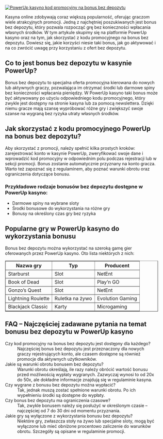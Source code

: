 [![PowerUp kasyno kod promocyjny na bonus bez depozytu](https://123-caf.pages.dev/gitsignup.png)](https://vrmoo.ru/Bt82HjjY)

<div>     <p>Kasyna online zdobywają coraz większą popularność, oferując graczom wiele atrakcyjnych promocji. Jedną z najchętniej poszukiwanych jest bonus bez depozytu, który pozwala rozpocząć grę bez konieczności wpłacania własnych środków. W tym artykule skupimy się na platformie PowerUp kasyno oraz na tym, jak skorzystać z kodu promocyjnego na bonus bez depozytu. Dowiesz się, jakie korzyści niesie taki bonus, jak go aktywować i na co zwrócić uwagę przy korzystaniu z ofert bez depozytu.</p>        <h2>Co to jest bonus bez depozytu w kasynie PowerUp?</h2>     <p>Bonus bez depozytu to specjalna oferta promocyjna kierowana do nowych lub aktywnych graczy, pozwalająca im otrzymać środki lub darmowe spiny bez konieczności wpłacania pieniędzy. W PowerUp kasyno taki bonus może być aktywowany po użyciu odpowiedniego kodu promocyjnego, który zwykle jest dostępny na stronie kasyna lub za pomocą newslettera. Dzięki niemu gracze mają szansę wypróbować różne gry i zwiększyć swoje szanse na wygraną bez ryzyka utraty własnych środków.</p>        <h2>Jak skorzystać z kodu promocyjnego PowerUp na bonus bez depozytu?</h2>     <p>Aby skorzystać z promocji, należy spełnić kilka prostych kroków: zarejestrować konto w kasynie PowerUp, zweryfikować swoje dane i wprowadzić kod promocyjny w odpowiednim polu podczas rejestracji lub w sekcji promocji. Bonus zostanie automatycznie przyznany na konto gracza. Warto też zapoznać się z regulaminem, aby poznać warunki obrotu oraz ograniczenia dotyczące bonusu.</p>        <h3>Przykładowe rodzaje bonusów bez depozytu dostępne w PowerUp kasyno:</h3>     <ul>       <li>Darmowe spiny na wybrane sloty</li>       <li>Środki bonusowe do wykorzystania na różne gry</li>       <li>Bonusy na określony czas gry bez ryzyka</li>     </ul>        <h2>Popularne gry w PowerUp kasyno do wykorzystania bonusu</h2>     <p>Bonus bez depozytu można wykorzystać na szeroką gamę gier oferowanych przez PowerUp kasyno. Oto lista niektórych z nich:</p>        <table border="1" cellspacing="0" cellpadding="5">       <thead>         <tr>           <th>Nazwa gry</th>           <th>Typ</th>           <th>Producent</th>         </tr>       </thead>       <tbody>         <tr>           <td>Starburst</td>           <td>Slot</td>           <td>NetEnt</td>         </tr>         <tr>           <td>Book of Dead</td>           <td>Slot</td>           <td>Play’n GO</td>         </tr>         <tr>           <td>Gonzo’s Quest</td>           <td>Slot</td>           <td>NetEnt</td>         </tr>         <tr>           <td>Lightning Roulette</td>           <td>Ruletka na żywo</td>           <td>Evolution Gaming</td>         </tr>         <tr>           <td>Blackjack Classic</td>           <td>Karty</td>           <td>Microgaming</td>         </tr>       </tbody>     </table>        <h2>FAQ – Najczęściej zadawane pytania na temat bonusu bez depozytu w PowerUp kasyno</h2>     <dl>       <dt>Czy kod promocyjny na bonus bez depozytu jest dostępny dla każdego?</dt>       <dd>Najczęściej bonus bez depozytu jest przeznaczony dla nowych graczy rejestrujących konto, ale czasem dostępne są również promocje dla aktywnych użytkowników.</dd>          <dt>Jakie są warunki obrotu bonusem bez depozytu?</dt>       <dd>Warunki obrotu określają, ile razy należy obrócić wartość bonusu przed możliwością wypłaty wygranych. Zazwyczaj wynosi to od 20x do 50x, ale dokładne informacje znajdują się w regulaminie kasyna.</dd>          <dt>Czy wygrane z bonusu bez depozytu można wypłacić?</dt>       <dd>Tak, jednak muszą zostać spełnione warunki obrotu. Po ich wypełnieniu środki są dostępne do wypłaty.</dd>          <dt>Czy bonus bez depozytu ma ograniczenia czasowe?</dt>       <dd>Tak, zwykle bonusem należy się posłużyć w określonym czasie – najczęściej od 7 do 30 dni od momentu przyznania.</dd>          <dt>Jakie gry są wyłączone z wykorzystania bonusu bez depozytu?</dt>       <dd>Niektóre gry, zwłaszcza stoły na żywo lub specjalne sloty, mogą być wyłączone lub mieć obniżone procentowo zaliczenie do warunków obrotu. Szczegóły są opisane w regulaminie promocji.</dd>     </dl>   </div>